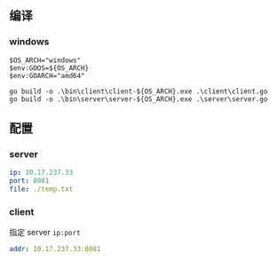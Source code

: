 ## 编译

### windows

```shell
$OS_ARCH="windows"
$env:GOOS=${OS_ARCH}
$env:GOARCH="amd64"

go build -o .\bin\client\client-${OS_ARCH}.exe .\client\client.go
go build -o .\bin\server\server-${OS_ARCH}.exe .\server\server.go
```

## 配置

###  server

```yaml
ip: 10.17.237.33
port: 8081
file: ./temp.txt
```

### client

指定 server `ip:port`

```yaml
addr: 10.17.237.33:8081
```

